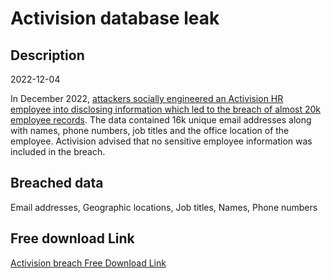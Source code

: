 # Activision database leak

## Description

2022-12-04

In December 2022, <a href="https://www.bleepingcomputer.com/news/security/hacker-leaks-alleged-activision-employee-data-on-cybercrime-forum/" target="_blank" rel="noopener">attackers socially engineered an Activision HR employee into disclosing information which led to the breach of almost 20k employee records</a>. The data contained 16k unique email addresses along with names, phone numbers, job titles and the office location of the employee. Activision advised that no sensitive employee information was included in the breach.

## Breached data

Email addresses, Geographic locations, Job titles, Names, Phone numbers

## Free download Link

[Activision breach Free Download Link](https://link-to.net/1229997/824.9219950618025/dynamic/?r=aHR0cHM6Ly93d3cubWVkaWFmaXJlLmNvbS92aWV3L0JsVkRWNHdnTHR1STFZTi9hY3RpdmlzaW9uLmNvbS9maWxl)